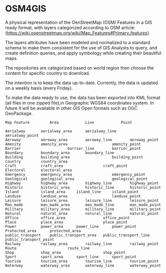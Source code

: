 # OSM4GIS
A physical representation of the OenStreetMap (OSM) Features in a GIS ready format, with layers categorized according to OSM article: (https://wiki.openstreetmap.org/wiki/Map_Features#Primary_features).

The layers attributes have been modeled and normalized to a standard schema to make them consistent for the use of GIS Analysts to query, and create definition queries, and apply symbology while creating their beautiful maps.

The repositories are categorized based on world region then choose the content for specific country to download.

The intention is to keep the data up-to-date.
Currently, the data is updated on a weekly basis (every Friday).

To make the data ready to use, the data has been exported into KML format (all files in one zipped file),in Geographic WGS84 coordinates system.
In future it will be available in other GIS Open formats such as OGC GeoPackage.


```
Map Feature			Area			Line			Point
                                                                                
Aerialway		aerialway_area		aerialway_line		aerialway_point
Aeroway			aeroway_area		aeroway_line		aeroway_point
Amenity			amenity_area					amenity_point
Barrier						barrier_line		barrier_point
Boundary		boundary_area		boundary_line	
Building		building_area					building_point
Country			country_area		
Craft			craft_area					craft_point
Electoral		electoral_area		
Emergency		emergency_area					emergency_point
Geological		geological_area					geological_point
Highway			highway_area		highway_line		highway_point
Historic		historic_area		historic_line		historic_point
Island			island_area		island_line		island_point
Landuse			landuse_area					landuse_point
Leisure			leisure_area		leisure_line		leisure_point
Man_made		man_made_area		man_made_line		man_made_point
Military		military_area		military_line		military_point
Natural			natural_area		natural_line		natural_point
Office			office_area					office_point
Place			place_area					place_point
Power			power_area		power_line		power_point
Protected_area		protected_area		
public_transport	public_transport_area	public_transport_line	public_transport_point
Railway			railway_area		railway_line		railway_point
Route						route_line	
Shop			shop_area					shop_point
Sport			sport_area		sport_line		sport_point
Tourism			tourism_area		tourism_line		tourism_point
Waterway		waterway_area		waterway_line		waterway_point
```